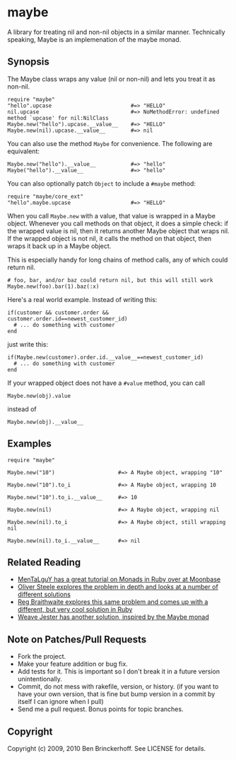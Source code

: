 maybe
=====

A library for treating nil and non-nil objects in a similar manner. Technically speaking, Maybe is an implemenation of the maybe monad.

Synopsis
--------

The Maybe class wraps any value (nil or non-nil) and lets you treat it as non-nil.

    require "maybe"
    "hello".upcase                         #=> "HELLO"
    nil.upcase                             #=> NoMethodError: undefined method `upcase' for nil:NilClass
    Maybe.new("hello").upcase.__value__    #=> "HELLO"
    Maybe.new(nil).upcase.__value__        #=> nil

You can also use the method `Maybe` for convenience. The following are equivalent:

    Maybe.new("hello").__value__           #=> "hello"
    Maybe("hello").__value__               #=> "hello"
     
You can also optionally patch `Object` to include a `#maybe` method:

    require "maybe/core_ext"
    "hello".maybe.upcase                   #=> "HELLO"
   
When you call `Maybe.new` with a value, that value is wrapped in a Maybe object. Whenever you call methods on that object, it does a simple check: if the wrapped value is nil, then it returns another Maybe object that wraps nil. If the wrapped object is not nil, it calls the method on that object, then wraps it back up in a Maybe object. 

This is especially handy for long chains of method calls, any of which could return nil.

    # foo, bar, and/or baz could return nil, but this will still work
    Maybe.new(foo).bar(1).baz(:x)

Here's a real world example. Instead of writing this:

    if(customer && customer.order && customer.order.id==newest_customer_id)
      # ... do something with customer
    end

just write this:

    if(Maybe.new(customer).order.id.__value__==newest_customer_id)
      # ... do something with customer
    end

If your wrapped object does not have a `#value` method, you can call

    Maybe.new(obj).value

instead of

    Maybe.new(obj).__value__

Examples
--------

    require "maybe"

    Maybe.new("10")                    #=> A Maybe object, wrapping "10"
  
    Maybe.new("10").to_i               #=> A Maybe object, wrapping 10
  
    Maybe.new("10").to_i.__value__     #=> 10
  
    Maybe.new(nil)                     #=> A Maybe object, wrapping nil 
  
    Maybe.new(nil).to_i                #=> A Maybe object, still wrapping nil
  
    Maybe.new(nil).to_i.__value__      #=> nil

Related Reading
---------------

* [MenTaLguY has a great tutorial on Monads in Ruby over at Moonbase](http://moonbase.rydia.net/mental/writings/programming/monads-in-ruby/00introduction.html)
* [Oliver Steele explores the problem in depth and looks at a number of different solutions](http://osteele.com/archives/2007/12/cheap-monads)
* [Reg Braithwaite explores this same problem and comes up with a different, but very cool solution in Ruby](http://weblog.raganwald.com/2008/01/objectandand-objectme-in-ruby.html)
* [Weave Jester has another solution, inspired by the Maybe monad](http://weavejester.com/node/10)

Note on Patches/Pull Requests
------
 
* Fork the project.
* Make your feature addition or bug fix.
* Add tests for it. This is important so I don't break it in a
  future version unintentionally.
* Commit, do not mess with rakefile, version, or history.
  (if you want to have your own version, that is fine but
  bump version in a commit by itself I can ignore when I pull)
* Send me a pull request. Bonus points for topic branches.

Copyright
----

Copyright (c) 2009, 2010 Ben Brinckerhoff. See LICENSE for details.
